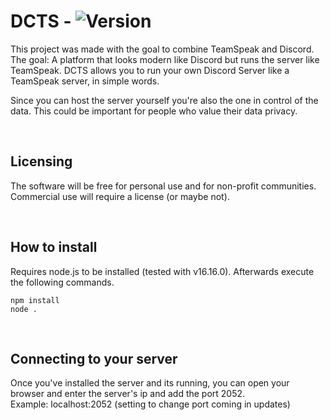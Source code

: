 # DCTS - ![Version](https://img.shields.io/static/v1?label=State&message=Early%20Access&color=orange)
This project was made with the goal to combine TeamSpeak and Discord. The goal: A platform that looks modern like Discord but runs the server like TeamSpeak. DCTS allows you to run your own Discord Server like a TeamSpeak server, in simple words.

Since you can host the server yourself you're also the one in control of the data. This could be important for people who value their data privacy.

<br>

## Licensing
The software will be free for personal use and for non-profit communities. Commercial use will require a license (or maybe not). 

<br>

## How to install
Requires node.js to be installed (tested with v16.16.0). Afterwards execute the following commands.
```
npm install
node .
```

<br>

## Connecting to your server
Once you've installed the server and its running, you can open your browser and enter the server's ip and add the port 2052.<br>
Example: localhost:2052
(setting to change port coming in updates)
